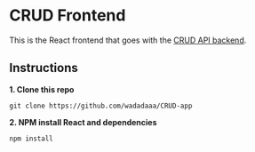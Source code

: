 # CRUD Frontend

This is the React frontend that goes with the [CRUD  API backend](https://github.com/wadadaaa/CRUD-api). 


## Instructions

**1. Clone this repo**

```
git clone https://github.com/wadadaaa/CRUD-app
```

**2. NPM install React and dependencies**

```
npm install
```